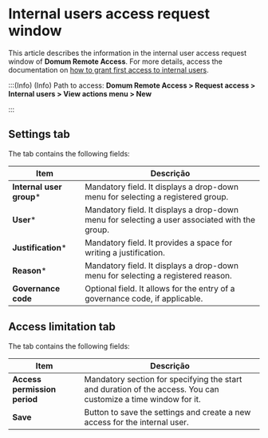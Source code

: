 # Internal users access request window

This article describes the information in the internal user access request window of **Domum Remote Access**. For more details, access the documentation on [how to grant first access to internal users](/v3-32/docs/domum-grant-employee-first-access).

:::(Info) (Info)
Path to access:
**Domum Remote Access > Request access > Internal users > View actions menu > New**

:::

## Settings tab
The tab contains the following fields:


| Item | Descrição |
| --- | --- |
| **Internal user group*** | Mandatory field. It displays a drop-down menu for selecting a registered group. |
| **User*** | Mandatory field. It displays a drop-down menu for selecting a user associated with the group.|
| **Justification*** | Mandatory field. It provides a space for writing a justification. |
| **Reason*** | Mandatory field. It displays a drop-down menu for selecting a registered reason. |
| **Governance code** | Optional field. It allows for the entry of a governance code, if applicable. |

## Access limitation tab
The tab contains the following fields:


| Item | Descrição |
| --- | --- |
| **Access permission period** | Mandatory section for specifying the start and duration of the access. You can customize a time window for it. |
| **Save** | Button to save the settings and create a new access for the internal user. |
